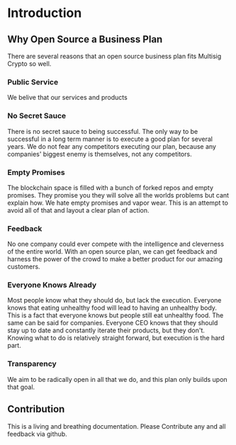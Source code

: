 # Introduction

## Why Open Source a Business Plan
There are several reasons that an open source business plan fits Multisig Crypto so well.

### Public Service
We belive that our services and products
### No Secret Sauce
There is no secret sauce to being successful. The only way to be successful in a long term manner is to execute a good plan for several years. We do not fear any competitors executing our plan, because any companies' biggest enemy is themselves, not any competitors.
### Empty Promises
The blockchain space is filled with a bunch of forked repos and empty promises. They promise you they will solve all the worlds problems but cant explain how. We hate empty promises and vapor wear. This is an attempt to avoid all of that and layout a clear plan of action.
### Feedback
No one company could ever compete with the intelligence and cleverness of the entire world. With an open source plan, we can get feedback and harness the power of the crowd to make a better product for our amazing customers.
### Everyone Knows Already
Most people know what they should do, but lack the execution. Everyone knows that eating unhealthy food will lead to having an unhealthy body. This is a fact that everyone knows but people still eat unhealthy food. The same can be said for companies. Everyone CEO knows that they should stay up to date and constantly iterate their products, but they don't. Knowing what to do is relatively straight forward, but execution is the hard part.
### Transparency
We aim to be radically open in all that we do, and this plan only builds upon that goal.



## Contribution
This is a living and breathing documentation. Please Contribute any and all feedback via github.
